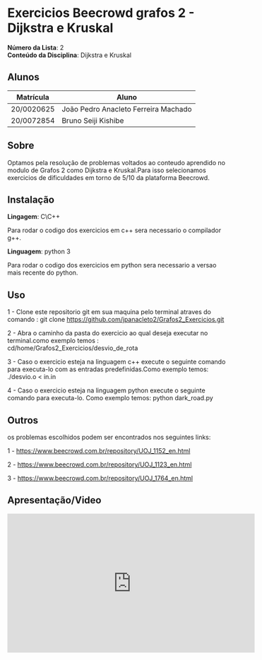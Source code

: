 # Exercicios Beecrowd grafos 2 - Dijkstra e Kruskal

**Número da Lista**: 2<br>
**Conteúdo da Disciplina**: Dijkstra e Kruskal<br>

## Alunos

| Matrícula  | Aluno                                |
| ---------- | ------------------------------------ |
| 20/0020625 | João Pedro Anacleto Ferreira Machado |
| 20/0072854 | Bruno Seiji Kishibe                  |

## Sobre

Optamos pela resolução de problemas voltados ao conteudo aprendido no modulo de Grafos 2 como Dijkstra e Kruskal.Para isso selecionamos exercicios de dificuldades em torno de 5/10 da plataforma Beecrowd.

## Instalação

**Lingagem**: C\C++<br>

Para rodar o codigo dos exercicios em c++ sera necessario o compilador g++.

**Linguagem**: python 3<br>

Para rodar o codigo dos exercicios em python sera necessario a versao mais recente do python.

## Uso

1 - Clone este repositorio git em sua maquina pelo terminal atraves do comando : git clone https://github.com/jpanacleto2/Grafos2_Exercicios.git

2 - Abra o caminho da pasta do exercicio ao qual deseja executar no terminal.como exemplo temos : cd/home/Grafos2_Exercicios/desvio_de_rota

3 - Caso o exercicio esteja na linguagem c++ execute o seguinte comando para executa-lo com as entradas predefinidas.Como exemplo temos: ./desvio.o < in.in

4 - Caso o exercicio esteja na linguagem python execute o seguinte comando para executa-lo. Como exemplo temos: python dark_road.py

## Outros

os problemas escolhidos podem ser encontrados nos seguintes links:

1 - https://www.beecrowd.com.br/repository/UOJ_1152_en.html

2 - https://www.beecrowd.com.br/repository/UOJ_1123_en.html

3 - https://www.beecrowd.com.br/repository/UOJ_1764_en.html

## Apresentação/Video

<iframe width="560" height="315" src="https://www.youtube.com/embed/02NQAHeZgLE" title="YouTube video player" frameborder="0" allow="accelerometer; autoplay; clipboard-write; encrypted-media; gyroscope; picture-in-picture; web-share" allowfullscreen></iframe>
